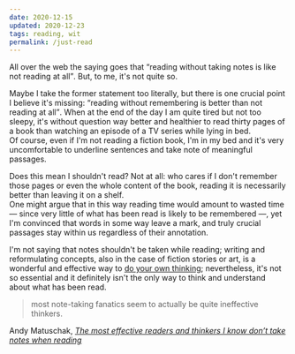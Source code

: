 ```yaml
---
date: 2020-12-15
updated: 2020-12-23
tags: reading, wit
permalink: /just-read
---
```

All over the web the saying goes that <q>reading without taking notes is like not reading at all</q>. But, to me, it's not quite so.

Maybe I take the former statement too literally, but there is one crucial point I believe it's missing: <q>reading without remembering is better than not reading at all</q>. When at the end of the day I am quite tired but not too sleepy, it's without question way better and healthier to read thirty pages of a book than watching an episode of a TV series while lying in bed.\
Of course, even if I'm not reading a fiction book, I'm in my bed and it's very uncomfortable to underline sentences and take note of meaningful passages.

Does this mean I shouldn't read? Not at all: who cares if I don't remember those pages or even the whole content of the book, reading it is necessarily better than leaving it on a shelf.\
One might argue that in this way reading time would amount to wasted time — since very little of what has been read is likely to be remembered —, yet I'm convinced that words in some way leave a mark, and truly crucial passages stay within us regardless of their annotation.

I'm not saying that notes shouldn't be taken while reading; writing and reformulating concepts, also in the case of fiction stories or art, is a wonderful and effective way to [do your own thinking](https://notes.andymatuschak.org/Do_your_own_thinking "Do your Own Thinking on Andy Matuschak's notes"); nevertheless, it's not so essential and it definitely isn't the only way to think and understand about what has been read.

> most note-taking fanatics seem to actually be quite ineffective thinkers.

<p class="cite">Andy Matuschak, <cite><a href="https://notes.andymatuschak.org/z6GNVv6RyFDewy11ZgXzce8agWxSLwJ6Ub5Rw" rel="noopener noreferrer" target="_blank">The most effective readers and thinkers I know don’t take notes when reading</a></cite></p>

